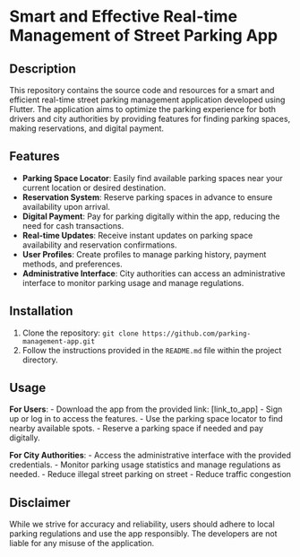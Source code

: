 # Smart and Effective Real-time Management of Street Parking App

## Description
This repository contains the source code and resources for a smart and efficient real-time street parking management application developed using Flutter. The application aims to optimize the parking experience for both drivers and city authorities by providing features for finding parking spaces, making reservations, and digital payment.

## Features
- **Parking Space Locator**: Easily find available parking spaces near your current location or desired destination.
- **Reservation System**: Reserve parking spaces in advance to ensure availability upon arrival.
- **Digital Payment**: Pay for parking digitally within the app, reducing the need for cash transactions.
- **Real-time Updates**: Receive instant updates on parking space availability and reservation confirmations.
- **User Profiles**: Create profiles to manage parking history, payment methods, and preferences.
- **Administrative Interface**: City authorities can access an administrative interface to monitor parking usage and manage regulations.

## Installation
1. Clone the repository: `git clone https://github.com/parking-management-app.git`
2. Follow the instructions provided in the `README.md` file within the project directory.

## Usage
**For Users**:
    - Download the app from the provided link: [link_to_app]
    - Sign up or log in to access the features.
    - Use the parking space locator to find nearby available spots.
    - Reserve a parking space if needed and pay digitally.

**For City Authorities**:
    - Access the administrative interface with the provided credentials.
    - Monitor parking usage statistics and manage regulations as needed.
    - Reduce illegal street parking on street
    - Reduce traffic congestion

## Disclaimer
While we strive for accuracy and reliability, users should adhere to local parking regulations and use the app responsibly. The developers are not liable for any misuse of the application.
